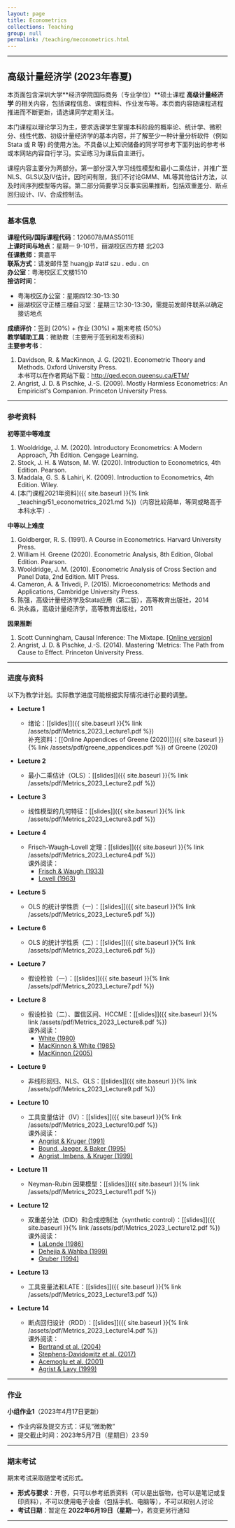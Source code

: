 ```yaml
---
layout: page
title: Econometrics
collections: Teaching
group: null
permalink: /teaching/meconometrics.html
---
```


---
## 高级计量经济学 (2023年春夏)

本页面包含深圳大学**经济学院国际商务（专业学位）**硕士课程 **高级计量经济学** 的相关内容，包括课程信息、课程资料、作业发布等。本页面内容随课程进程推进而不断更新，请选课同学定期关注。

本门课程以理论学习为主，要求选课学生掌握本科阶段的概率论、统计学、微积分、线性代数、初级计量经济学的基本内容，并了解至少一种计量分析软件（例如 Stata 或 R 等) 的使用方法。不具备以上知识储备的同学可参考下面列出的参考书或本网站内容自行学习。实证练习为课后自主进行。   

课程内容主要分为两部分。第一部分深入学习线性模型和最小二乘估计，并推广至NLS、GLS以及IV估计。因时间有限，我们不讨论GMM、ML等其他估计方法，以及时间序列模型等内容。第二部分简要学习反事实因果推断，包括双重差分、断点回归设计、IV、合成控制法。

---
### 基本信息

**课程代码/国际课程代码**：1206078/MAS5011E    
**上课时间与地点**：星期一 9-10节，丽湖校区四方楼 北203    
**任课教师**：黄嘉平    
**联系方式**：请发邮件至 huangjp #at# szu . edu . cn   
**办公室**：粤海校区汇文楼1510   
**接访时间**：   
  - 粤海校区办公室：星期四12:30-13:30   
  - 丽湖校区守正楼三楼自习室：星期三12:30-13:30，需提前发邮件联系以确定接访地点      

**成绩评价**：签到 (20%) + 作业 (30%) + 期末考核 (50%)   
**教学辅助工具**：微助教（主要用于签到和发布资料）   
**主要参考书**：   
1. Davidson, R. & MacKinnon, J. G. (2021). Econometric Theory and Methods. Oxford University Press.      
本书可以在作者网站下载：<http://qed.econ.queensu.ca/ETM/>   
2. Angrist, J. D. & Pischke, J.-S. (2009). Mostly Harmless Econometrics: An Empiricist's Companion. Princeton University Press.    


---
### 参考资料

**初等至中等难度**   
1. Wooldridge, J. M. (2020). Introductory Econometrics: A Modern Approach, 7th Edition. Cengage Learning.   
2. Stock, J. H. & Watson, M. W. (2020). Introduction to Econometrics, 4th Edition. Pearson.   
3. Maddala, G. S. & Lahiri, K. (2009). Introduction to Econometrics, 4th Edition. Wiley.      
4. [本门课程2021年资料]({{ site.baseurl }}{% link _teaching/51_econometrics_2021.md %})（内容比较简单，等同或略高于本科水平）.      


**中等以上难度**   
1. Goldberger, R. S. (1991). A Course in Econometrics. Harvard University Press.   
2. William H. Greene (2020). Econometric Analysis, 8th Edition, Global Edition. Pearson.   
3. Wooldridge, J. M. (2010). Econometric Analysis of Cross Section and Panel Data, 2nd Edition. MIT Press.   
4. Cameron, A. & Trivedi, P. (2015). Microeconometrics: Methods and Applications, Cambridge University Press.   
5. 陈强，高级计量经济学及Stata应用（第二版），高等教育出版社，2014   
6. 洪永淼，高级计量经济学，高等教育出版社，2011

**因果推断**
1. Scott Cunningham, Causal Inference: The Mixtape. [[Online version]](https://mixtape.scunning.com/)   
2. Angrist, J. D. & Pischke, J.-S. (2014). Mastering 'Metrics: The Path from Cause to Effect. Princeton University Press.   



---
### 进度与资料

以下为教学计划。实际教学进度可能根据实际情况进行必要的调整。
* **Lecture 1**
  - 绪论：[[slides]]({{ site.baseurl }}{% link /assets/pdf/Metrics_2023_Lecture1.pdf %})     
    补充资料：[[Online Appendices of Greene (2020)]]({{ site.baseurl }}{% link /assets/pdf/greene_appendices.pdf %}) of Greene (2020)   

* **Lecture 2**   
  - 最小二乘估计（OLS）：[[slides]]({{ site.baseurl }}{% link /assets/pdf/Metrics_2023_Lecture2.pdf %})       

* **Lecture 3**   
  - 线性模型的几何特征：[[slides]]({{ site.baseurl }}{% link /assets/pdf/Metrics_2023_Lecture3.pdf %})    

* **Lecture 4**   
  - Frisch-Waugh-Lovell 定理：[[slides]]({{ site.baseurl }}{% link /assets/pdf/Metrics_2023_Lecture4.pdf %})    
    课外阅读：   
    * [Frisch & Waugh (1933)](https://www.jstor.org/stable/1907330)   
    * [Lovell (1963)](https://www.jstor.org/stable/2283327)    

* **Lecture 5**   
  - OLS 的统计学性质（一）：[[slides]]({{ site.baseurl }}{% link /assets/pdf/Metrics_2023_Lecture5.pdf %})    

* **Lecture 6**   
  - OLS 的统计学性质（二）：[[slides]]({{ site.baseurl }}{% link /assets/pdf/Metrics_2023_Lecture6.pdf %})    

* **Lecture 7**   
  - 假设检验（一）：[[slides]]({{ site.baseurl }}{% link /assets/pdf/Metrics_2023_Lecture7.pdf %})    

* **Lecture 8**     
  - 假设检验（二）、置信区间、HCCME：[[slides]]({{ site.baseurl }}{% link /assets/pdf/Metrics_2023_Lecture8.pdf %})    
    课外阅读：   
    * [White (1980)](http://www.jstor.org/stable/1912934)   
    * [MacKinnon & White (1985)](https://doi.org/10.1016/0304-4076(85)90158-7)   
    * [MacKinnon (2005)](https://doi.org/10.1007/978-1-4614-1653-1_17)   

* **Lecture 9**   
  - 非线形回归、NLS、GLS：[[slides]]({{ site.baseurl }}{% link /assets/pdf/Metrics_2023_Lecture9.pdf %})      

* **Lecture 10**    
  - 工具变量估计（IV）：[[slides]]({{ site.baseurl }}{% link /assets/pdf/Metrics_2023_Lecture10.pdf %})   
    课外阅读：   
    * [Angrist & Kruger (1991)](https://www.jstor.org/stable/2937954)   
    * [Bound, Jaeger, & Baker (1995)](https://www.jstor.org/stable/2291055)   
    * [Angrist, Imbens, & Kruger (1999)](https://www.jstor.org/stable/223249)   

* **Lecture 11**     
  - Neyman-Rubin 因果模型：[[slides]]({{ site.baseurl }}{% link /assets/pdf/Metrics_2023_Lecture11.pdf %})    

* **Lecture 12**    
  - 双重差分法（DID）和合成控制法（synthetic control）：[[slides]]({{ site.baseurl }}{% link /assets/pdf/Metrics_2023_Lecture12.pdf %})    
    课外阅读：   
    * [LaLonde (1986)](http://www.jstor.org/stable/1806062)    
    * [Dehejia & Wahba (1999)](https://www.tandfonline.com/doi/abs/10.1080/01621459.1999.10473858)    
    * [Gruber (1994)](http://www.jstor.org/stable/2118071)    

* **Lecture 13**    
  - 工具变量法和LATE：[[slides]]({{ site.baseurl }}{% link /assets/pdf/Metrics_2023_Lecture13.pdf %})       

* **Lecture 14**   
  - 断点回归设计（RDD）：[[slides]]({{ site.baseurl }}{% link /assets/pdf/Metrics_2023_Lecture14.pdf %})            
    课外阅读：   
    * [Bertrand et al. (2004)](https://www.jstor.org/stable/25098683)    
    * [Stephens-Davidowitz et al. (2017)](https://link.springer.com/article/10.1007/s11129-016-9179-0)    
    * [Acemoglu et al. (2001)](https://www.aeaweb.org/articles?id=10.1257/aer.91.5.1369)    
    * [Agrist & Lavy (1999)](https://www.jstor.org/stable/2587016)    



---
### 作业

**小组作业1**（2023年4月17日更新）    
* 作业内容及提交方式：详见“微助教”   
* 提交截止时间：2023年5月7日（星期日）23:59    


<!--
**作业提交方法**   
1. 作业可以手写也可以用办公软件完成。将完成的作业存为PDF格式的单一文件，并将文件以“**AE2023-A?-学号-姓名**”的格式命名，其中?代表第n次作业。例如：    
    > 张三的第2次作业：AE2023-A2-2022000001-张三   

2. 将存好的文件以附件形式发到 hjpszu@163.com 。**邮件主题需与作业文件名一致**。如果发送成功，你将收到一封自动回复的邮件。注意：本邮箱只用来接收作业，不回复任何其他问题。   
-->


---
### 期末考试

期末考试采取随堂考试形式。
* **形式与要求**：开卷，只可以参考纸质资料（可以是出版物，也可以是笔记或复印资料），不可以使用电子设备（包括手机、电脑等），不可以和别人讨论    
* **考试日期**：暂定在 **2022年6月19日（星期一）**，若变更另行通知   

---
